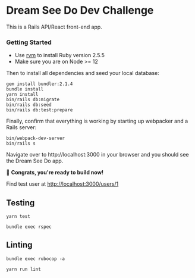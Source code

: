 # Dream See Do Dev Challenge

This is a Rails API/React front-end app.

### Getting Started

- Use [rvm](https://rvm.io/) to install Ruby version 2.5.5
- Make sure you are on Node >= 12

Then to install all dependencies and seed your local database:

```
gem install bundler:2.1.4
bundle install
yarn install
bin/rails db:migrate
bin/rails db:seed
bin/rails db:test:prepare
```

Finally, confirm that everything is working by starting up webpacker and a Rails server:

```
bin/webpack-dev-server
bin/rails s
```

Navigate over to http://localhost:3000 in your browser and you should see the Dream See Do app.

👏 **Congrats, you're ready to build now!**

Find test user at [http://localhost:3000/users/1](http://localhost:3000/users/1)

## Testing

`yarn test`

`bundle exec rspec`


## Linting

`bundle exec rubocop -a`

`yarn run lint`
